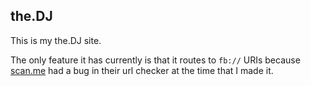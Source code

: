 ## the.DJ

This is my the.DJ site.

The only feature it has currently is that it routes to `fb://` URIs
because [scan.me](http://scan.me) had a bug in their url checker at the time that I made it.
